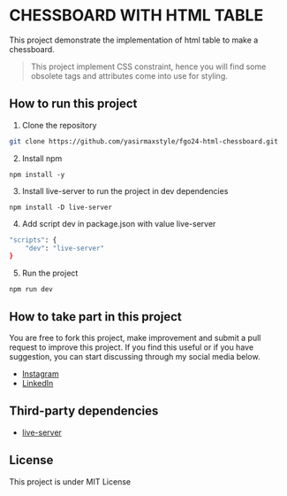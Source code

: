 # CHESSBOARD WITH HTML TABLE

This project demonstrate the implementation of html table to make a chessboard.

>This project implement CSS constraint, hence you will find some obsolete tags and attributes come into use for styling.

## How to run this project

1. Clone the repository
```sh
git clone https://github.com/yasirmaxstyle/fgo24-html-chessboard.git
```
2. Install npm
```
npm install -y
```
3. Install live-server to run the project in dev dependencies
```
npm install -D live-server
```
4. Add script dev in package.json with value live-server
```sh
"scripts": {
    "dev": "live-server"
}
```
5. Run the project
```
npm run dev
```
## How to take part in this project
You are free to fork this project, make improvement and submit a pull request to improve this project. If you find this useful or if you have suggestion, you can start discussing through my social media below.
- [Instagram](https://www.instagram.com/yasirmaxstyle/)
- [LinkedIn](https://www.linkedin.com/in/muhamad-yasir-806230117/)
## Third-party dependencies
- [live-server](https://github.com/tapio/live-server)
## License
This project is under MIT License